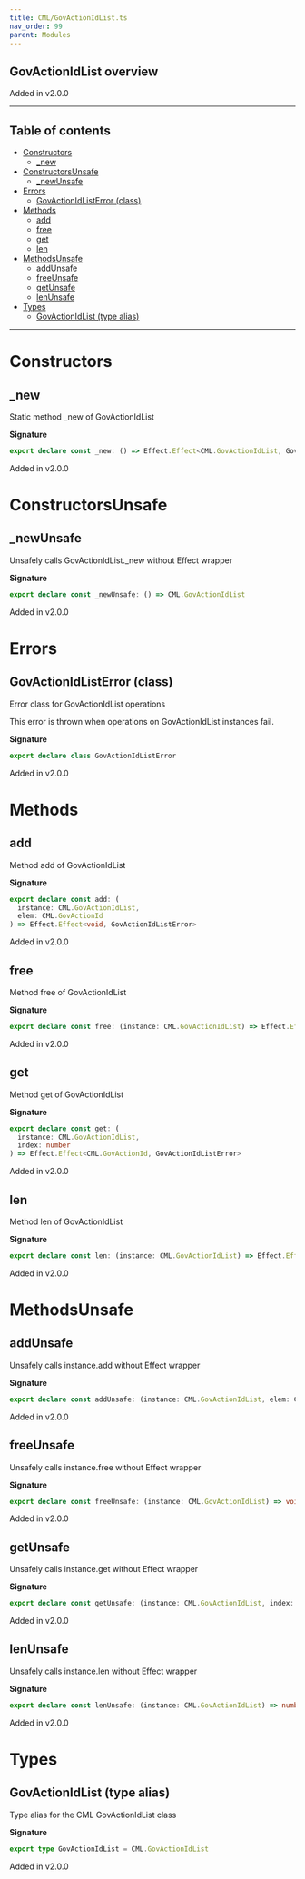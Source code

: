 ```yaml
---
title: CML/GovActionIdList.ts
nav_order: 99
parent: Modules
---
```


## GovActionIdList overview

Added in v2.0.0

---

<h2 class="text-delta">Table of contents</h2>

- [Constructors](#constructors)
  - [\_new](#_new)
- [ConstructorsUnsafe](#constructorsunsafe)
  - [\_newUnsafe](#_newunsafe)
- [Errors](#errors)
  - [GovActionIdListError (class)](#govactionidlisterror-class)
- [Methods](#methods)
  - [add](#add)
  - [free](#free)
  - [get](#get)
  - [len](#len)
- [MethodsUnsafe](#methodsunsafe)
  - [addUnsafe](#addunsafe)
  - [freeUnsafe](#freeunsafe)
  - [getUnsafe](#getunsafe)
  - [lenUnsafe](#lenunsafe)
- [Types](#types)
  - [GovActionIdList (type alias)](#govactionidlist-type-alias)

---

# Constructors

## \_new

Static method \_new of GovActionIdList

**Signature**

```ts
export declare const _new: () => Effect.Effect<CML.GovActionIdList, GovActionIdListError>
```

Added in v2.0.0

# ConstructorsUnsafe

## \_newUnsafe

Unsafely calls GovActionIdList.\_new without Effect wrapper

**Signature**

```ts
export declare const _newUnsafe: () => CML.GovActionIdList
```

Added in v2.0.0

# Errors

## GovActionIdListError (class)

Error class for GovActionIdList operations

This error is thrown when operations on GovActionIdList instances fail.

**Signature**

```ts
export declare class GovActionIdListError
```

Added in v2.0.0

# Methods

## add

Method add of GovActionIdList

**Signature**

```ts
export declare const add: (
  instance: CML.GovActionIdList,
  elem: CML.GovActionId
) => Effect.Effect<void, GovActionIdListError>
```

Added in v2.0.0

## free

Method free of GovActionIdList

**Signature**

```ts
export declare const free: (instance: CML.GovActionIdList) => Effect.Effect<void, GovActionIdListError>
```

Added in v2.0.0

## get

Method get of GovActionIdList

**Signature**

```ts
export declare const get: (
  instance: CML.GovActionIdList,
  index: number
) => Effect.Effect<CML.GovActionId, GovActionIdListError>
```

Added in v2.0.0

## len

Method len of GovActionIdList

**Signature**

```ts
export declare const len: (instance: CML.GovActionIdList) => Effect.Effect<number, GovActionIdListError>
```

Added in v2.0.0

# MethodsUnsafe

## addUnsafe

Unsafely calls instance.add without Effect wrapper

**Signature**

```ts
export declare const addUnsafe: (instance: CML.GovActionIdList, elem: CML.GovActionId) => void
```

Added in v2.0.0

## freeUnsafe

Unsafely calls instance.free without Effect wrapper

**Signature**

```ts
export declare const freeUnsafe: (instance: CML.GovActionIdList) => void
```

Added in v2.0.0

## getUnsafe

Unsafely calls instance.get without Effect wrapper

**Signature**

```ts
export declare const getUnsafe: (instance: CML.GovActionIdList, index: number) => CML.GovActionId
```

Added in v2.0.0

## lenUnsafe

Unsafely calls instance.len without Effect wrapper

**Signature**

```ts
export declare const lenUnsafe: (instance: CML.GovActionIdList) => number
```

Added in v2.0.0

# Types

## GovActionIdList (type alias)

Type alias for the CML GovActionIdList class

**Signature**

```ts
export type GovActionIdList = CML.GovActionIdList
```

Added in v2.0.0

